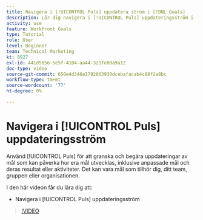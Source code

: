 ```yaml
---
title: Navigera i [!UICONTROL Puls] uppdatera ström i [!DNL Goals]
description: Lär dig navigera i [!UICONTROL Puls] uppdateringsström i [!DNL-mål].
activity: use
feature: Workfront Goals
type: Tutorial
role: User
level: Beginner
team: Technical Marketing
kt: 8927
exl-id: 441d5056-5e5f-4104-aa44-321fe0da9a12
doc-type: video
source-git-commit: 650e4d346e1792863930dcebafacab4c88f2a8bc
workflow-type: tm+mt
source-wordcount: '77'
ht-degree: 0%

---
```


# Navigera i [!UICONTROL Puls] uppdateringsström

Använd [!UICONTROL Puls] för att granska och begära uppdateringar av mål som kan påverka hur era mål utvecklas, inklusive anpassade mål och deras resultat eller aktiviteter. Det kan vara mål som tillhör dig, ditt team, gruppen eller organisationen.

I den här videon får du lära dig att:

* Navigera i [!UICONTROL Puls] uppdateringsström

>[!VIDEO](https://video.tv.adobe.com/v/335199/?quality=12&learn=on)
